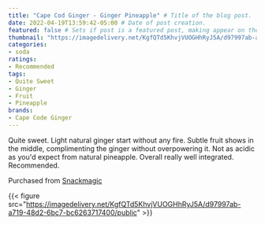 ```yaml
---
title: "Cape Cod Ginger - Ginger Pineapple" # Title of the blog post.
date: 2022-04-19T13:59:42-05:00 # Date of post creation.
featured: false # Sets if post is a featured post, making appear on the home page side bar.
thumbnail: "https://imagedelivery.net/KgfQTd5KhvjVUOGHhRyJ5A/d97997ab-a719-48d2-6bc7-bc6263717400/thumb"
categories:
- soda
ratings:
- Recommended
tags:
- Quite Sweet
- Ginger
- Fruit
- Pineapple
brands:
- Cape Code Ginger
---
```


Quite sweet. Light natural ginger start without any fire. Subtle fruit shows in the middle, complimenting the ginger without overpowering it. Not as acidic as you'd expect from natural pineapple. Overall really well integrated. Recommended.

Purchased from [Snackmagic](https://www.snackmagic.com)

{{< figure src="https://imagedelivery.net/KgfQTd5KhvjVUOGHhRyJ5A/d97997ab-a719-48d2-6bc7-bc6263717400/public" >}}
